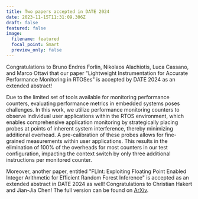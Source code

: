```yaml
---
title: Two papers accepted in DATE 2024
date: 2023-11-15T11:31:09.306Z
draft: false
featured: false
image:
  filename: featured
  focal_point: Smart
  preview_only: false
---
```

C﻿ongratulations to Bruno Endres Forlin, Nikolaos Alachiotis, Luca Cassano, and Marco Ottavi that our paper "Lightweight Instrumentation for Accurate Performance Monitoring in RTOSes" is accepted by DATE 2024 as an extended abstract!

Due to the limited set of tools available for monitoring performance counters, evaluating performance metrics in embedded systems poses challenges. I﻿n this work, we utilize performance monitoring counters to observe individual user applications within the RTOS environment, which enables comprehensive application monitoring by strategically placing probes at points of inherent system interference, thereby minimizing additional overhead. A pre-calibration of these probes allows for fine-grained measurements within user applications. This results in the elimination of 100% of the overheads for most counters in our test configuration, impacting the context switch by only three additional instructions per monitored counter.

M﻿oreover, another paper, entitled "FLInt: Exploiting Floating Point Enabled Integer Arithmetic for Efficient Random Forest Inference" is accepted as an extended abstract in DATE 2024 as well! Congratulations to Christian Hakert and Jian-Jia Chen! The full version can be found on [ArXiv](https://arxiv.org/abs/2209.04181). 